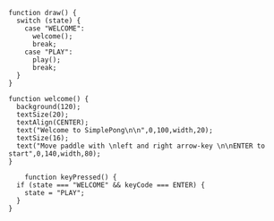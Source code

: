     function draw() {
      switch (state) {
        case "WELCOME":
          welcome();
          break;
        case "PLAY":
          play();
          break;
      } 
    }

    function welcome() {
      background(120);
      textSize(20);
      textAlign(CENTER);
      text("Welcome to SimplePong\n\n",0,100,width,20);
      textSize(16);
      text("Move paddle with \nleft and right arrow-key \n\nENTER to start",0,140,width,80);
    }

        function keyPressed() {
      if (state === "WELCOME" && keyCode === ENTER) {
        state = "PLAY";
      }
    }